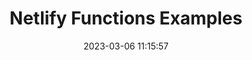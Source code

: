 ---
url: https://functions.netlify.com/examples/
title: Netlify Functions Examples
description: The treasure trove for seeing actual implementations of Netlify functions.
tags:
- netlify
- serverless
source: 
date: 2023-03-06 11:15:57
---